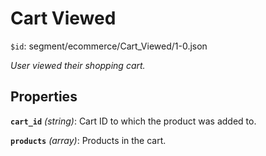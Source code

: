 # Cart Viewed
`$id`: segment/ecommerce/Cart_Viewed/1-0.json

*User viewed their shopping cart.*

## Properties

**`cart_id`** *(string)*: Cart ID to which the product was added to.

**`products`** *(array)*: Products in the cart.
